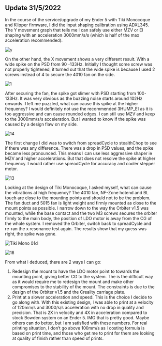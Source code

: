 ## Update 31/5/2022
In the course of the service/upgrade of my Ender 5 with Tiki Monocoque and Klipper firmware, I did the input shaping calibration using ADXL345. The Y movement graph that tells me I can safely use either MZV or EI shaping with an acceleration 3000mm/s/s (which is half of the max acceleration recommended). 

![y](https://user-images.githubusercontent.com/68491566/171136662-27bd9a44-ba3b-4d79-9a41-82d6bea090fa.png)

On the other hand, the X movement shows a very different result. With a wide spike on the PSD from 90 -133Hz. Initially I thought some screw was not properly tightened, it turned out that the wide spike is because I used 2 screws instead of 4 to secure the 4010 fan on the side. 

![1](https://user-images.githubusercontent.com/68491566/171137114-46f61785-a393-4a17-a40e-4a14f1263b8b.png)

After securing the fan, the spike got slimer with PSD starting from 100-133Hz. It was very obvious as the buzzing noise starts around 102Hz onwards. I left me puzzled, what can cause this spike at the higher frequency? I would definitely not use the recommended 3HUMP_EI as it is too aggressive and can cause rounded edges. I can still use MZV and keep to the 3000mm/s/s acceleration. But I wanted to know if the spike was caused by a design flaw on my side. 

![14](https://user-images.githubusercontent.com/68491566/171137277-9740b5bc-044a-4432-a28c-129397bc89d3.png)

The first change I did was to switch from spreadCycle to stealthChop to see if there was any difference. There was a drop in PSD values, and the spike became less pronounced. This means I can use less aggressive shaper ie MZV and higher accelerations. But that does not resolve the spike at higher frequency. I would rather use spreadCycle for accuracy and cooler stepper motor.  

![13](https://user-images.githubusercontent.com/68491566/171137397-59d0dbda-570f-4c48-b91e-dc8a1c3f69c0.png)

Looking at the design of Tiki Monocoque, I asked myself, what can cause the vibrations at high frequency? The 4010 fan, NF-Zone hotend and BL touch are close to the mounting points and should not to be the problem. The fan duct and 5015 fan is light weight and firmly mounted as close to the mount points as possible. 
I narrow down to the way the Orbiter v1.5 was mounted, while the base contact and the two M3 screws secures the orbiter firmly to the main body, the position of LDO motor is away from the CG of the whole system. I removed the Orbiter, switch back to spreadCycle and re-ran the x resonance test again. The results show that my guess was right, the spike was gone. 

![Tiki Mono 01d](https://user-images.githubusercontent.com/68491566/171146042-b09ee53a-4ac1-4a41-88ed-d1c588a577b6.png)

![18](https://user-images.githubusercontent.com/68491566/171137757-cc33ca8f-1f41-4687-8a0c-3d9fcbc620df.png)

From what I deduced, there are 2 ways I can go:
1.	Redesign the mount to have the LDO motor point to towards the mounting point, giving better CG to the system. The is the difficult way as it would require me to redesign the mount and make other compromises to the stability of the mount. The constraints is due to the design of the Orbiter v1.5 and the Creality carriage plate. 
2.	Print at a slower acceleration and speed. This is the choice I decide to go along with. With this existing design, I was able to print at a velocity of 120mm/s and 3000/s/s acceleration with no drop in quality and precision. That is 2X in velocity and 4X in acceleration compared to stock Bowden system on an Ender 5. IMO that is pretty good. Maybe others can do better, but I am satisfied with these numbers. For real printing situation, I don’t go above 100mm/s as I costing formula is based on print time, and those who get me to print for them are looking at quality of finish rather than speed of prints.
